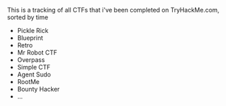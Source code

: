 This is a tracking of all CTFs that i've been completed on TryHackMe.com, sorted by time

- Pickle Rick
- Blueprint
- Retro
- Mr Robot CTF
- Overpass
- Simple CTF
- Agent Sudo
- RootMe
- Bounty Hacker
- ...
